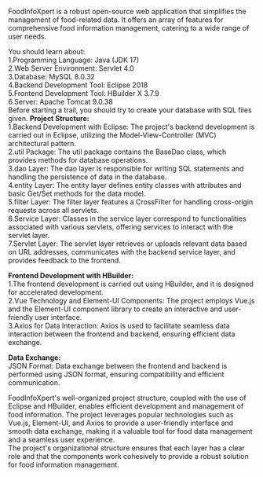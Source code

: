 FoodInfoXpert is a robust open-source web application that simplifies the management of food-related data. It offers an array of features for comprehensive food information management, catering to a wide range of user needs.   

You should learn about:  
1.Programming Language: Java (JDK 17)  
2.Web Server Environment: Servlet 4.0  
3.Database: MySQL 8.0.32  
4.Backend Development Tool: Eclipse 2018  
5.Frontend Development Tool: HBuilder X 3.7.9  
6.Server: Apache Tomcat 9.0.38  
Before starting a trail, you should try to create your database with SQL files given.
**Project Structure:**  
1.Backend Development with Eclipse: The project's backend development is carried out in Eclipse, utilizing the Model-View-Controller (MVC) architectural pattern.  
2.util Package: The util package contains the BaseDao class, which provides methods for database operations.  
3.dao Layer: The dao layer is responsible for writing SQL statements and handling the persistence of data in the database.  
4.entity Layer: The entity layer defines entity classes with attributes and basic Get/Set methods for the data model.  
5.filter Layer: The filter layer features a CrossFilter for handling cross-origin requests across all servlets.  
6.Service Layer: Classes in the service layer correspond to functionalities associated with various servlets, offering services to interact with the servlet layer.  
7.Servlet Layer: The servlet layer retrieves or uploads relevant data based on URL addresses, communicates with the backend service layer, and provides feedback to the frontend.  

**Frontend Development with HBuilder:**   
1.The frontend development is carried out using HBuilder, and it is designed for accelerated development.    
2.Vue Technology and Element-UI Components: The project employs Vue.js and the Element-UI component library to create an interactive and user-friendly user interface.  
3.Axios for Data Interaction: Axios is used to facilitate seamless data interaction between the frontend and backend, ensuring efficient data exchange.     

**Data Exchange:**  
JSON Format: Data exchange between the frontend and backend is performed using JSON format, ensuring compatibility and efficient communication.    

FoodInfoXpert's well-organized project structure, coupled with the use of Eclipse and HBuilder, enables efficient development and management of food information. The project leverages popular technologies such as Vue.js, Element-UI, and Axios to provide a user-friendly interface and smooth data exchange, making it a valuable tool for food data management and a seamless user experience.  
The project's organizational structure ensures that each layer has a clear role and that the components work cohesively to provide a robust solution for food information management.    
